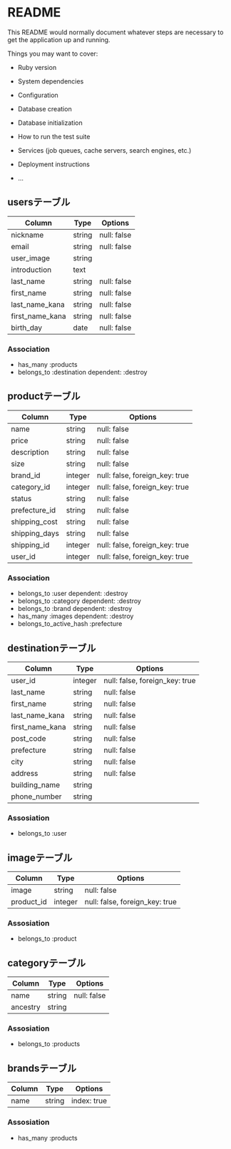 # README

This README would normally document whatever steps are necessary to get the
application up and running.

Things you may want to cover:

* Ruby version

* System dependencies

* Configuration

* Database creation

* Database initialization

* How to run the test suite

* Services (job queues, cache servers, search engines, etc.)

* Deployment instructions

* ...

## usersテーブル
|Column|Type|Options|
|------|----|-------|
|nickname|string|null: false|
|email|string|null: false|
|user_image|string|
|introduction|text|
|last_name|string|null: false|
|first_name|string|null: false|
|last_name_kana|string|null: false|
|first_name_kana|string|null: false|
|birth_day|date|null: false|


### Association
- has_many :products
- belongs_to :destination dependent: :destroy


## productテーブル
|Column|Type|Options|
|------|----|-------|
|name|string|null: false|
|price|string|null: false|
|description|string|null: false|
|size|string|null: false|
|brand_id|integer|null: false, foreign_key: true|
|category_id|integer|null: false, foreign_key: true|
|status|string|null: false|
|prefecture_id|string|null: false|
|shipping_cost|string|null: false|
|shipping_days|string|null: false|
|shipping_id|integer|null: false, foreign_key: true|
|user_id|integer|null: false, foreign_key: true|


### Association
- belongs_to :user dependent: :destroy
- belongs_to :category dependent: :destroy
- belongs_to :brand dependent: :destroy
- has_many :images dependent: :destroy
- belongs_to_active_hash :prefecture


## destinationテーブル
|Column|Type|Options|
|------|----|-------|
|user_id|integer|null: false,  foreign_key: true|
|last_name|string|null: false|
|first_name|string|null: false|
|last_name_kana|string|null: false|
|first_name_kana|string|null: false|
|post_code|string|null: false|
|prefecture|string|null: false|
|city|string|null: false|
|address|string|null: false|
|building_name|string||
|phone_number|string||
### Assosiation
- belongs_to :user


## imageテーブル
|Column|Type|Options|
|------|----|-------|
|image|string|null: false|
|product_id|integer|null: false, foreign_key: true|
### Assosiation
- belongs_to :product


## categoryテーブル
|Column|Type|Options|
|------|----|-------|
|name|string|null: false|
|ancestry|string||
### Assosiation
- belongs_to :products


## brandsテーブル
|Column|Type|Options|
|------|----|-------|
|name|string|index: true|
### Assosiation
- has_many :products

